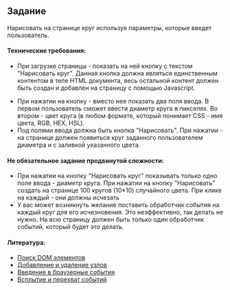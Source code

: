 ## Задание

Нарисовать на странице круг используя параметры, которые введет пользователь.

#### Технические требования:
+ При загрузке страницы - показать на ней кнопку с текстом "Нарисовать круг". Данная кнопка должна являться единственным контентом в теле HTML документа, весь остальной контент должен быть создан и добавлен на страницу с помощью Javascript.
- При нажатии на кнопку - вместо нее показать два поля ввода. В первом пользователь сможет ввести диаметр круга в пикселях. Во втором - цвет круга (в любом формате, который понимает CSS - имя цвета, RGB, HEX, HSL).
- Под полями ввода должна быть кнопка "Нарисовать". При нажатии - на странице должен появиться круг заданного пользователем диаметра и с заливкой указанного цвета.

#### Не обязательное задание продвинутой сложности:
- При нажатии на кнопку "Нарисовать круг" показывать только одно поле ввода - диаметр круга. При нажатии на кнопку "Нарисовать" создать на странице 100 кругов (10*10) случайного цвета. При клике на каждый - они должны исчезать
- У вас может возникнуть желание поставить обработчик события на каждый круг для его исчезновения. Это неэффективно, так делать не нужно. На всю страницу должен быть только один обработчик событий, который будет это делать.

#### Литература:
- [Поиск DOM элементов](https://learn.javascript.ru/searching-elements-dom)
- [Добавление и удаление узлов](https://learn.javascript.ru/modifying-document)
- [Введение в браузерные события](https://learn.javascript.ru/introduction-browser-events)
- [Всплытие и перехват событий](https://learn.javascript.ru/event-bubbling)